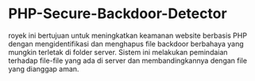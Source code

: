 # PHP-Secure-Backdoor-Detector
royek ini bertujuan untuk meningkatkan keamanan website berbasis PHP dengan mengidentifikasi dan menghapus file backdoor berbahaya yang mungkin terletak di folder server. Sistem ini melakukan pemindaian terhadap file-file yang ada di server dan membandingkannya dengan file yang dianggap aman. 
